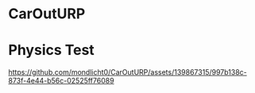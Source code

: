 # CarOutURP
 

# Physics Test
https://github.com/mondlicht0/CarOutURP/assets/139867315/997b138c-873f-4e44-b56c-02525ff76089

